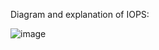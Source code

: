 Diagram and explanation of IOPS:

![image](https://github.com/techgrounds/cloud-assignments-E28MS/assets/151161141/a80ce799-38ed-4ad1-93ca-0d554ff56ecd)
